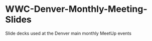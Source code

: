 WWC-Denver-Monthly-Meeting-Slides
=================================

Slide decks used at the Denver main monthly MeetUp events
